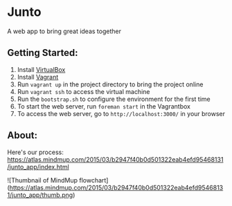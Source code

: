 # Junto

A web app to bring great ideas together

## Getting Started:

1. Install [VirtualBox](http://www.virtualbox.org/)
2. Install [Vagrant](http://www.vagrantup.com/)
3. Run `vagrant up` in the project directory to bring the project online
4. Run `vagrant ssh` to access the virtual machine
5. Run the `bootstrap.sh` to configure the environment for the first time
6. To start the web server, run `foreman start` in the Vagrantbox
7. To access the web server, go to `http://localhost:3000/` in your browser

## About:

Here's our process:
https://atlas.mindmup.com/2015/03/b2947f40b0d501322eab4efd95468131/junto_app/index.html

![Thumbnail of MindMup flowchart]
(https://atlas.mindmup.com/2015/03/b2947f40b0d501322eab4efd95468131/junto_app/thumb.png)
